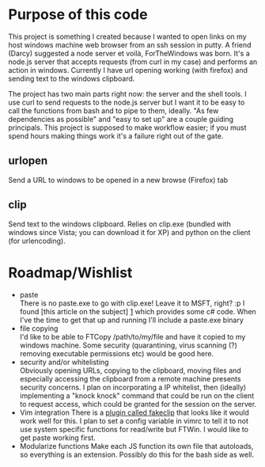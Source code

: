 # Purpose of this code
This project is something I created because I wanted to open links on my host windows machine web browser from an ssh session in putty.  A friend (Darcy) suggested a node server et voilà, ForTheWindows was born.  It's a node.js server that accepts requests (from curl in my case) and performs an action in windows. Currently I have url opening working (with firefox) and sending text to the windows clipboard.

The project has two main parts right now: the server and the shell tools.  I use curl to send requests to the node.js server but I want it to be easy to call the functions from bash and to pipe to them, ideally.  "As few dependencies as possible" and "easy to set up" are a couple guiding principals.  This project is supposed to make workflow easier; if you must spend hours making things work it's a failure right out of the gate.

## urlopen
Send a URL to windows to be opened in a new browse (Firefox) tab

## clip
Send text to the windows clipboard.  Relies on clip.exe (bundled with windows since Vista; you can download it for XP) and python on the client (for urlencoding).

# Roadmap/Wishlist
* paste  
    There is no paste.exe to go with clip.exe!  Leave it to MSFT, right? :p I found [this article on the subject] [1] which provides some c# code.  When I've the time to get that up and running I'll include a paste.exe binary
* file copying  
    I'd like to be able to FTCopy /path/to/my/file and have it copied to my windows machine.  Some security (quarantining, virus scanning (?) removing executable permissions etc) would be good here.
* security and/or whitelisting  
    Obviously opening URLs, copying to the clipboard, moving files and especially accessing the clipboard from a remote machine presents security concerns.  I plan on incorporating a IP whitelist, then (ideally) implementing a "knock knock" command that could be run on the client to request access, which could be granted for the session on the server.
* Vim integration
    There is a [plugin called fakeclip][fakeclip] that looks like it would work well for this.  I plan to set a config variable in vimrc to tell it to not use system specific functions for read/write but FTWin.  I would like to get paste working first.
* Modularize functions
    Make each JS function its own file that autoloads, so everything is an extension.  Possibly do this for the bash side as well.

[1]: http://huddledmasses.org/clipexe-and-the-missing-pasteexe/ "Clip.exe and the missing paste.exe"
[fakeclip]: http://www.vim.org/scripts/script.php?script_id=2098 "fakeclip - pseudo clipboard register for non-GUI version of Vim"
